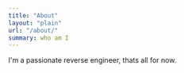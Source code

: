 ```yaml
---
title: "About"
layout: "plain"
url: "/about/"
summary: who am I
---
```


I'm a passionate reverse engineer, thats all for now. 

